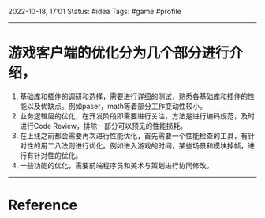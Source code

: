 2022-10-18, 17:01
Status: #idea
Tags: #game #profile

---

# 游戏客户端的优化分为几个部分进行介绍，

1. 基础库和插件的调研和选择，需要进行详细的测试，熟悉各基础库和插件的性能以及优缺点。例如paser，math等着部分工作变动性较小。
2. 业务逻辑层的优化，在开发阶段即需要进行关注，方法是进行编码规范，及时进行Code Review，排除一部分可以预见的性能损耗。
3. 在上线之前都会需要再次进行性能优化，首先需要一个性能检查的工具，有针对性的用二八法则进行优化。例如进入游戏的时间，某些场景和模块掉帧，进行有针对性的优化。
4. 一些功能的优化，需要前端程序员和美术与策划进行协同修改。

---

# Reference
